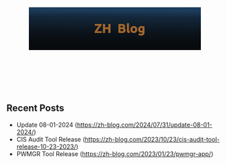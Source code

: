 <h1 align='center'>
    <img src='assets/zhblog_logo.png'>
</h1>

</br>
</br>
</br>
</br>

## Recent Posts
- Update 08-01-2024 (https://zh-blog.com/2024/07/31/update-08-01-2024/)
- CIS Audit Tool Release (https://zh-blog.com/2023/10/23/cis-audit-tool-release-10-23-2023/)
- PWMGR Tool Release (https://zh-blog.com/2023/01/23/pwmgr-app/)
